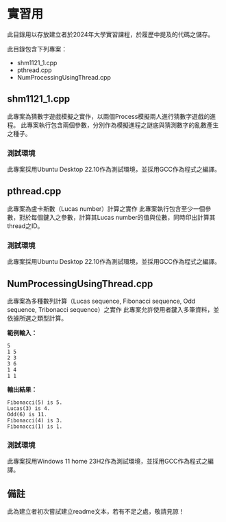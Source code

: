 # 實習用

此目錄用以存放建立者於2024年大學實習課程，於履歷中提及的代碼之儲存。

此目錄包含下列專案：
- shm1121_1.cpp
- pthread.cpp
- NumProcessingUsingThread.cpp

## shm1121_1.cpp
此專案為猜數字遊戲模擬之實作，以兩個Process模擬兩人進行猜數字遊戲的進程。
此專案執行包含兩個參數，分別作為模擬進程之謎底與猜測數字的亂數產生之種子。
### 測試環境
此專案採用Ubuntu Desktop 22.10作為測試環境，並採用GCC作為程式之編譯。

## pthread.cpp
此專案為盧卡斯數（Lucas number）計算之實作
此專案執行包含至少一個參數，對於每個鍵入之參數，計算其Lucas number的值與位數，同時印出計算其thread之ID。
### 測試環境
此專案採用Ubuntu Desktop 22.10作為測試環境，並採用GCC作為程式之編譯。

## NumProcessingUsingThread.cpp
此專案為多種數列計算（Lucas sequence, Fibonacci sequence, Odd sequence, Tribonacci sequence）之實作
此專案允許使用者鍵入多筆資料，並依據所選之類型計算。

**範例輸入：**

```
5
1 5
2 3 
3 6
1 4
1 1
```

**輸出結果：**

```
Fibonacci(5) is 5.
Lucas(3) is 4.
Odd(6) is 11.
Fibonacci(4) is 3.
Fibonacci(1) is 1.
```

### 測試環境
此專案採用Windows 11 home 23H2作為測試環境，並採用GCC作為程式之編譯。

## 備註
此為建立者初次嘗試建立readme文本，若有不足之處，敬請見諒！
